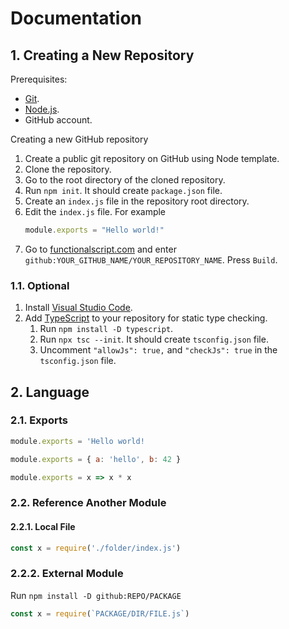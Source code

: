 # Documentation

## 1. Creating a New Repository

Prerequisites:

- [Git](https://git-scm.com/).
- [Node.js](https://nodejs.org/en/).
- GitHub account.

Creating a new GitHub repository

1. Create a public git repository on GitHub using Node template.
2. Clone the repository.
3. Go to the root directory of the cloned repository. 
4. Run `npm init`. It should create `package.json` file.
5. Create an `index.js` file in the repository root directory.
6. Edit the `index.js` file. For example
    ```js
    module.exports = "Hello world!"
    ```
11. Go to [functionalscript.com](https://functionalscript.com) and enter `github:YOUR_GITHUB_NAME/YOUR_REPOSITORY_NAME`. Press `Build`.

### 1.1. Optional

1. Install [Visual Studio Code](https://code.visualstudio.com/).
2. Add [TypeScript](https://www.typescriptlang.org/) to your repository for static type checking.
   1. Run `npm install -D typescript`.
   2. Run `npx tsc --init`. It should create `tsconfig.json` file.
   3. Uncomment `"allowJs": true,` and `"checkJs": true` in the `tsconfig.json` file.

## 2. Language

### 2.1. Exports

```js
module.exports = 'Hello world!
```

```js
module.exports = { a: 'hello', b: 42 }
```

```js
module.exports = x => x * x
```

### 2.2. Reference Another Module

#### 2.2.1. Local File

```js
const x = require('./folder/index.js')
```

### 2.2.2. External Module

Run `npm install -D github:REPO/PACKAGE`

```js
const x = require(`PACKAGE/DIR/FILE.js`)
```
